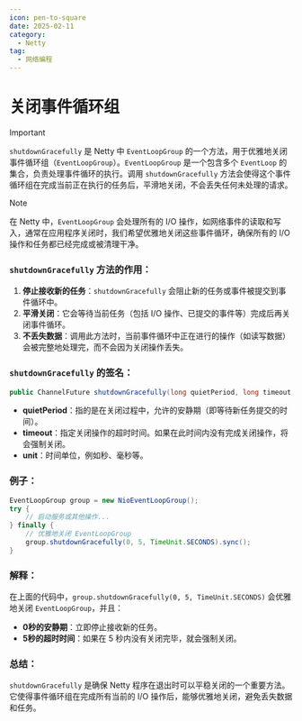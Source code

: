 ```yaml
---
icon: pen-to-square
date: 2025-02-11
category:
  - Netty
tag:
  - 网络编程
---
```

# 关闭事件循环组

> [!important]
>
> `shutdownGracefully` 是 Netty 中 `EventLoopGroup` 的一个方法，用于优雅地关闭事件循环组（`EventLoopGroup`）。`EventLoopGroup` 是一个包含多个 `EventLoop` 的集合，负责处理事件循环的执行。调用 `shutdownGracefully` 方法会使得这个事件循环组在完成当前正在执行的任务后，平滑地关闭，不会丢失任何未处理的请求。

> [!note]
>
> 在 Netty 中，`EventLoopGroup` 会处理所有的 I/O 操作，如网络事件的读取和写入，通常在应用程序关闭时，我们希望优雅地关闭这些事件循环，确保所有的 I/O 操作和任务都已经完成或被清理干净。
<!-- more -->
### `shutdownGracefully` 方法的作用：
1. **停止接收新的任务**：`shutdownGracefully` 会阻止新的任务或事件被提交到事件循环中。
2. **平滑关闭**：它会等待当前任务（包括 I/O 操作、已提交的事件等）完成后再关闭事件循环。
3. **不丢失数据**：调用此方法时，当前事件循环中正在进行的操作（如读写数据）会被完整地处理完，而不会因为关闭操作丢失。

### `shutdownGracefully` 的签名：
```java
public ChannelFuture shutdownGracefully(long quietPeriod, long timeout, TimeUnit unit);
```

- **quietPeriod**：指的是在关闭过程中，允许的安静期（即等待新任务提交的时间）。
- **timeout**：指定关闭操作的超时时间。如果在此时间内没有完成关闭操作，将会强制关闭。
- **unit**：时间单位，例如秒、毫秒等。

### 例子：
```java
EventLoopGroup group = new NioEventLoopGroup();
try {
    // 启动服务或其他操作...
} finally {
    // 优雅地关闭 EventLoopGroup
    group.shutdownGracefully(0, 5, TimeUnit.SECONDS).sync();
}
```

### 解释：
在上面的代码中，`group.shutdownGracefully(0, 5, TimeUnit.SECONDS)` 会优雅地关闭 `EventLoopGroup`，并且：
- **0秒的安静期**：立即停止接收新的任务。
- **5秒的超时时间**：如果在 5 秒内没有关闭完毕，就会强制关闭。

### 总结：
`shutdownGracefully` 是确保 Netty 程序在退出时可以平稳关闭的一个重要方法。它使得事件循环组在完成所有当前的 I/O 操作后，能够优雅地关闭，避免丢失数据和任务。